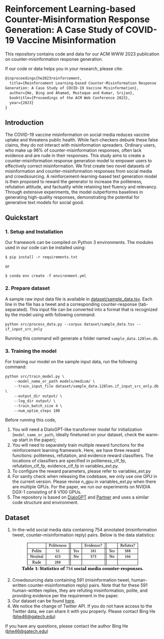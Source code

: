 # Reinforcement Learning-based Counter-Misinformation Response Generation: A Case Study of COVID-19 Vaccine Misinformation
This repository contains code and data for our ACM WWW 2023 publication on counter-misinformation response generation. 

If our code or data helps you in your research, please cite:

```
@inproceedings{he2023reinforcement,
  title={Reinforcement Learning-based Counter-Misinformation Response Generation: A Case Study of COVID-19 Vaccine Misinformation},
  author={He, Bing and Ahamad, Mustaque and Kumar, Srijan},
  booktitle={Proceedings of the ACM Web Conference 2023},
  year={2023}
}
```

## Introduction

The COVID-19 vaccine misinformation on social media reduces vaccine uptake and threatens public health. While fact-checkers debunk these false claims, they do not interact with misinformation spreaders. Ordinary users, who make up 96% of counter-misinformation responses, often lack evidence and are rude in their responses. This study aims to create a counter-misinformation response generation model to empower users to effectively correct misinformation. We first create two novel datasets of misinformation and counter-misinformation responses from social media and crowdsourcing. A reinforcement-learning-based text generation model is then proposed to reward the generator to increase the politeness, refutation attitude, and factuality while retaining text fluency and relevancy. Through extensive experiments, the model outperforms baselines in generating high-quality responses, demonstrating the potential for generative text models for social good.


## Quickstart

### 1. Setup and Installation

Our framework can be compiled on Python 3 environments. The modules used in our code can be installed using:
```
$ pip install -r requirements.txt
```

or 

```
$ conda env create -f environment.yml
```


### 2. Prepare dataset

A sample raw input data file is available in [dataset/sample_data.tsv](dataset/sample_data.tsv). Each line in the file has a tweet and a corresponding counter-response (tab-separated). This input file can be converted into a format that is recognized by the model using with following command:
```
python src/process_data.py --corpus dataset/sample_data.tsv --if_input_src_only
```

Running this command will generate a folder named `sample_data.128len.db`.

### 3. Training the model
For training our model on the sample input data, run the following command:

```
python src/train_model.py \
	--model_name_or_path models/medium/ \
	--train_input_file dataset/sample_data.128len.if_input_src_only.db \
	--output_dir output/ \
	--log_dir output/ \
	--train_batch_size 4 \
	--num_optim_steps 100
```
Before running this code, 
1. You will need a DialoGPT-like transformer model for initialization (`model_name_or_path`, ideally finetuned on your dataset, check the warm-up start in the paper);
2. You will need to separately train multiple reward functions for the reinforcement learning framework. Here, we have three reward functions: politeness, refutation, and evidence reward classifiers. The locations of classifiers are specified in politeness_clf_fp, refutation_clf_fp, evidence_clf_fp in variables_ext.py.
3. To configure the reward parameters, please refer to variables_ext.py
4. For sanity check when releasing the codebase, we only use one GPU in the current version. Please revise n_gpu in variables_ext.py when there are multiple GPUs. For the paper, we run our experiments on NVIDIA DGX-1 consisting of 8 V100 GPUs.
5. The repository is based on [DialoGPT](https://github.com/microsoft/DialoGPT) and [Partner](https://github.com/behavioral-data/PARTNER) and uses a similar code structure and environment.

## Dataset

1. In-the-wild social media data containing 754 annotated (misinformation tweet, counter-misinformation reply) pairs. Below is the data statistics:

<center>
<img src="./asset/social_media.jpg">
</center>

2. Crowdsourcing data containing 591 (misinformation tweet, human-written counter-misinformation reply) pairs. Note that for these 591 human-written replies, they are refuting misinformation, polite, and providing evidence per the requirement in the paper.
3. Our dataset can be found [here](https://www.dropbox.com/sh/5u2mdo53tgh3vrh/AADfYHqhQbt0A2gUciT583E0a?dl=0).
4. We notice the change of Twitter API. If you do not have access to the Twitter data, we can share it with you properly. Please contact Bing He (bhe46@gatech.edu)

If you have any questions, please contact the author Bing He (bhe46@gatech.edu)
